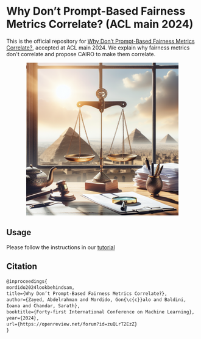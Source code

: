 # Why Don’t Prompt-Based Fairness Metrics Correlate? (ACL main 2024)

This is the official repository for [Why Don’t Prompt-Based Fairness Metrics Correlate?](https://arxiv.org/abs/2307.16704), accepted at ACL main 2024. We explain why fairness metrics don't correlate and propose CAIRO to make them correlate.

<div style="text-align: center">
<img src="CAIRO.png" width="400">
<p style="text-align: center;">  </p>
</div>

## Usage
Please follow the instructions in our [tutorial](https://colab.research.google.com/drive/14ML5YSrB8TZck1fIpTs5QxXW0oX4b_DA?usp=sharing)

## Citation
```
@inproceedings{
mordido2024lookbehindsam,
title={Why Don’t Prompt-Based Fairness Metrics Correlate?},
author={Zayed, Abdelrahman and Mordido, Gon{\c{c}}alo and Baldini, Ioana and Chandar, Sarath},
booktitle={Forty-first International Conference on Machine Learning},
year={2024},
url={https://openreview.net/forum?id=zuQLrT2EzZ}
}
```
